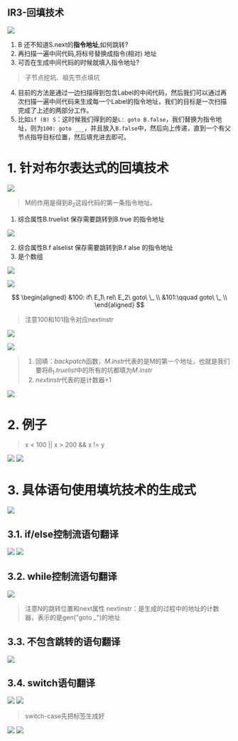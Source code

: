IR3-回填技术
---
![](https://spricoder.oss-cn-shanghai.aliyuncs.com/2020-Compilation-Principle/img/lec5/43.png)

1. B 还不知道S.next的**指令地址**,如何跳转?
2. 再扫描一遍中间代码,将标号替换成指令(相对) 地址
3. 可否在生成中间代码的时候就填入指令地址?

> 子节点挖坑、祖先节点填坑

4. 目前的方法是通过一边扫描得到包含Label的中间代码，然后我们可以通过再次扫描一遍中间代码来生成每一个Label的指令地址，我们的目标是一次扫描完成了上述的两部分工作。
5. 比如`if (B) S`：这时候我们得到的是`L: goto B.false`，我们替换为指令地址，则为`100: goto ___`，并且放入`B.false`中，然后向上传递，直到一个有父节点指导目标位置，然后填充进去即可。

# 1. 针对布尔表达式的回填技术
![](https://spricoder.oss-cn-shanghai.aliyuncs.com/2020-Compilation-Principle/img/lec5/44.png)

> M的作用是得到$B_2$这段代码的第一条指令地址。

1. 综合属性B.truelist 保存需要跳转到B.true 的指令地址

![](https://spricoder.oss-cn-shanghai.aliyuncs.com/2020-Compilation-Principle/img/lec5/45.png)

2. 综合属性B.f alselist 保存需要跳转到B.f alse 的指令地址
3. 是个数组

![](https://spricoder.oss-cn-shanghai.aliyuncs.com/2020-Compilation-Principle/img/lec5/46.png)

![](https://spricoder.oss-cn-shanghai.aliyuncs.com/2020-Compilation-Principle/img/lec5/47.png)

$$
\begin{aligned}
  &100: if\ E_1\ rel\ E_2\ goto\ \_ \\
  &101:\qquad goto\ \_ \\
\end{aligned}
$$

> 注意100和101指令对应nextinstr

![](https://spricoder.oss-cn-shanghai.aliyuncs.com/2020-Compilation-Principle/img/lec5/48.png)

![](https://spricoder.oss-cn-shanghai.aliyuncs.com/2020-Compilation-Principle/img/lec5/49.png)

> 1. 回填：$backpatch$函数，$M.instr$代表的是M的第一个地址，也就是我们要将$B_1.truelist$中的所有的坑都填为$M.instr$
> 2. $nextinstr$代表的是计数器+1

![](https://spricoder.oss-cn-shanghai.aliyuncs.com/2020-Compilation-Principle/img/lec5/50.png)

# 2. 例子
> x < 100 || x > 200 && x != y

![](https://spricoder.oss-cn-shanghai.aliyuncs.com/2020-Compilation-Principle/img/lec5/51.png)
![](https://spricoder.oss-cn-shanghai.aliyuncs.com/2020-Compilation-Principle/img/lec5/52.png)

# 3. 具体语句使用填坑技术的生成式
![](https://spricoder.oss-cn-shanghai.aliyuncs.com/2020-Compilation-Principle/img/lec5/53.png)

## 3.1. if/else控制流语句翻译
![](https://spricoder.oss-cn-shanghai.aliyuncs.com/2020-Compilation-Principle/img/lec5/54.png)
![](https://spricoder.oss-cn-shanghai.aliyuncs.com/2020-Compilation-Principle/img/lec5/55.png)

## 3.2. while控制流语句翻译
![](https://spricoder.oss-cn-shanghai.aliyuncs.com/2020-Compilation-Principle/img/lec5/56.png)

> 注意N的跳转位置和next属性
> nextinstr：是生成的过程中的地址的计数器，表示的是gen("goto _")的地址

## 3.3. 不包含跳转的语句翻译
![](https://spricoder.oss-cn-shanghai.aliyuncs.com/2020-Compilation-Principle/img/lec5/57.png)

## 3.4. switch语句翻译
![](https://spricoder.oss-cn-shanghai.aliyuncs.com/2020-Compilation-Principle/img/lec5/58.png)
![](https://spricoder.oss-cn-shanghai.aliyuncs.com/2020-Compilation-Principle/img/lec5/59.png)

> switch-case先把标签生成好

![](https://spricoder.oss-cn-shanghai.aliyuncs.com/2020-Compilation-Principle/img/lec5/60.png)
![](https://spricoder.oss-cn-shanghai.aliyuncs.com/2020-Compilation-Principle/img/lec5/61.png)
